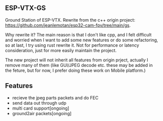## ESP-VTX-GS

Ground Station of ESP-VTX. Rewrite from the c++ origin project: https://github.com/jeanlemotan/esp32-cam-fpv/tree/main/gs.

Why rewrite it? The main reason is that I don't like cpp, and I felt difficult and worried when I want to add some new features or do some refactoring,
so at last, I try using rust rewrite it. Not for performance or latency consideration, just for more easily maintain the project.

The new project will not inherit all features from origin prject, actually I remove many of them (like GUI/JPEG decode etc. these may be added in the feture,
but for now, I prefer doing these work on Mobile platform.)

## Features
- recieve the jpeg parts packets and do FEC
- send data out through udp
- multi card support[ongoing]
- ground2air packets[ongoing]
